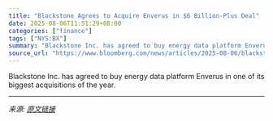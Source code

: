 ```yaml
---
title: "Blackstone Agrees to Acquire Enverus in $6 Billion-Plus Deal"
date: 2025-08-06T11:51:29+08:00
categories: ["finance"]
tags: ["NYS:BX"]
summary: "Blackstone Inc. has agreed to buy energy data platform Enverus in one of its biggest acquisitions of the year."
source_url: "https://www.bloomberg.com/news/articles/2025-08-06/blackstone-is-said-to-agree-on-6-billion-plus-deal-for-enverus"
---
```


Blackstone Inc. has agreed to buy energy data platform Enverus in one of its biggest acquisitions of the year.

---

*来源: [原文链接](https://www.bloomberg.com/news/articles/2025-08-06/blackstone-is-said-to-agree-on-6-billion-plus-deal-for-enverus)*
